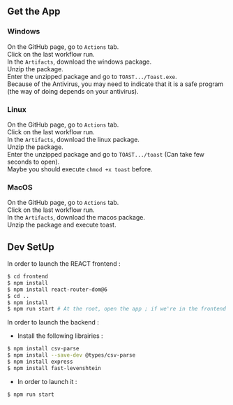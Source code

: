 ## Get the App

### Windows

On the GitHub page, go to `Actions` tab.  
Click on the last workflow run.  
In the `Artifacts`, download the windows package.  
Unzip the package.  
Enter the unzipped package and go to `TOAST.../Toast.exe`.  
Because of the Antivirus, you may need to indicate that it is a safe program (the way of doing depends on your antivirus).

### Linux

On the GitHub page, go to `Actions` tab.  
Click on the last workflow run.  
In the `Artifacts`, download the linux package.  
Unzip the package.  
Enter the unzipped package and go to `TOAST.../toast` (Can take few seconds to open).  
Maybe you should execute `chmod +x toast` before.

### MacOS

On the GitHub page, go to `Actions` tab.  
Click on the last workflow run.  
In the `Artifacts`, download the macos package.  
Unzip the package and execute toast.

## Dev SetUp

In order to launch the REACT frontend :

```bash
$ cd frontend
$ npm install
$ npm install react-router-dom@6
$ cd ..
$ npm install
$ npm run start # At the root, open the app ; if we're in the frontend folder, launch in dev mode (live editing)
```

In order to launch the backend :

- Install the following librairies :

```bash
$ npm install csv-parse
$ npm install --save-dev @types/csv-parse
$ npm install express
$ npm install fast-levenshtein
```

- In order to launch it :

```bash
$ npm run start
```
